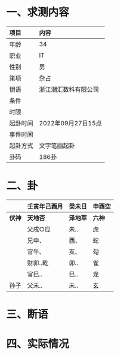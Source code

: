 # 一、求测内容
|项目|内容|
|:-|:-|
|年龄|34|
|职业|IT|
|性别|男|
|策项|杂占|
|钥语|浙江潮汇数科有限公司|
|条件||
|时限||
|起卦时间|2022年09月27日15点|
|事件时间||
|起卦方式|文字笔画起卦|
|卦码|186卦|

# 二、卦
||壬寅年己酉月|癸未日|申酉空|
|:-|:-|:-|:-|
|**伏神**|**天地否**|**泽地萃**|**六神**|
||父戌○应|未..|虎|
||兄申、|酉、|蛇|
||官午、|亥、|勾|
||财卯..乾|卯..|雀|
||官巳..|巳..|龙|
|孙子|父未..|未..|玄|


# 三、断语

# 四、实际情况